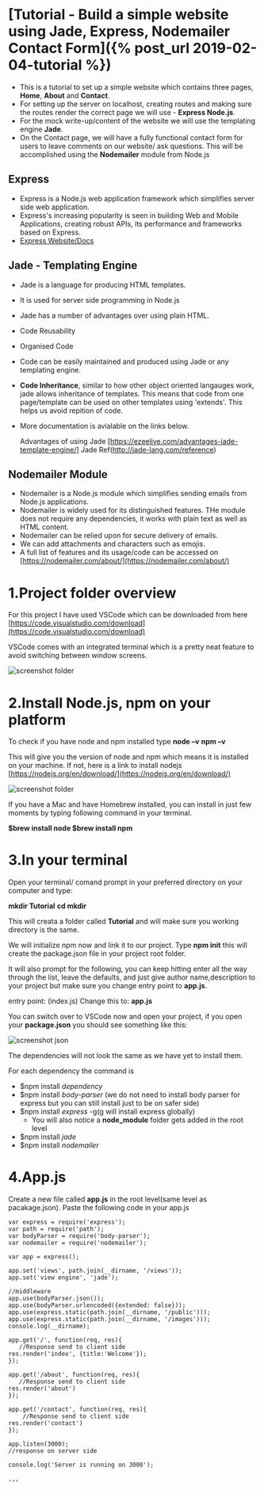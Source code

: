 # [Tutorial - Build a simple website using Jade, Express, Nodemailer Contact Form]({% post_url 2019-02-04-tutorial %})

 - This is a tutorial to set up a simple website which contains three pages, **Home**, **About** and **Contact**.
 - For setting up the server on localhost, creating routes and making sure the routes render the correct page we will use  -      **Express Node.js**. 
 - For the mock write-up/content of the website we will use the templating engine **Jade**.
 - On the Contact page, we will have a fully functional contact form for users to leave comments on our website/ ask              questions. This will be accomplished using the **Nodemailer** module from Node.js


## Express
  - Express is a Node.js web application framework which simplifies server side web application.
  - Express's increasing popularity is seen in building Web and Mobile Applications, creating robust APIs, its performance and      frameworks based on Express. 
  - [Express Website/Docs](https://expressjs.com/)
  
  
## Jade - Templating Engine 
  - Jade is a language for producing HTML templates.
  - It is used for server side programming in Node.js
  - Jade has a number of advantages over using plain HTML.
   - Code Reusability
   - Organised Code
   - Code can be easily maintained and produced using Jade or any templating engine. 
   - **Code Inheritance**, similar to how other object oriented langauges work, jade allows inheritance of templates. This          means that code from one page/template can be used on other templates using 'extends'. This helps us avoid repition of        code.
   - More documentation is avialable on the links below.
  
  
      Advantages of using Jade [https://ezeelive.com/advantages-jade-template-engine/]
      Jade Ref(http://jade-lang.com/reference)



## Nodemailer Module
  - Nodemailer is a Node.js module which simplifies sending emails from Node.js applications.
  - Nodemailer is widely used for its distinguished features. THe module does not require any dependencies, it works with         plain text as well as HTML content. 
  - Nodemailer can be relied upon for secure delivery of emails.
  - We can add attachments and characters such as emojis.
  - A full list of features and its usage/code can be accessed on 
  [https://nodemailer.com/about/](https://nodemailer.com/about/)
  
  
  
  
1.Project folder overview
========

For this project I have used VSCode which can be downloaded from here
[https://code.visualstudio.com/download](https://code.visualstudio.com/download)

VSCode comes with an  integrated terminal which is a pretty neat feature to avoid switching between window screens.

![screenshot folder](/images/folders.png)

2.Install Node.js, npm on your platform
======

To check if you have node and npm installed type 
 **node –v**
 **npm –v**
   
This will give you the version of node and npm which means it is installed on your machine. If not, here is a link to install nodejs [https://nodejs.org/en/download/](https://nodejs.org/en/download/)

![screenshot folder](/images/node.png)

If you have a Mac and have Homebrew installed, you can install in just few moments by typing following command in your terminal.

**$brew install node
$brew install npm**

3.In your terminal
======

Open your terminal/ comand prompt in your preferred directory on your computer and type:

**mkdir Tutorial**
 **cd mkdir**

This will creata a folder called **Tutorial** and will make sure you working directory is the same. 

We will initialize npm now and link it to our project. Type **npm init** this will create the package.json file in your project root folder.

It will also prompt for the following, you can keep hitting enter all the way through the list, leave the defaults, and just give author name,description to your project but make sure you change entry point to **app.js**. 


entry point: (index.js) 
Change this to:
 **app.js**

You can switch over to VSCode now and open your project, if you open your **package.json** you should see something like this:


![screenshot json](images/package-json.png)
    
    
The dependencies will not look the same as we have yet to install them.

For each dependency the command is 
 - $npm install _dependency_
 - $npm install _body-parser_ (we do not need to install body parser for express but you can still install just to be on safer    side)
 - $npm install _express_ -g(g will install express globally) 
   - You will also notice a **node_module** folder gets added in the root level
 - $npm install _jade_
 - $npm install _nodemailer_
 
 4.App.js
 =====
 
 Create a new file called **app.js** in the root level(same level as pacakage.json). Paste the following code in your app.js
 
 ```
var express = require('express');
var path = require('path');
var bodyParser = require('body-parser');
var nodemailer = require('nodemailer');

var app = express();

app.set('views', path.join(__dirname, '/views'));
app.set('view engine', 'jade');

//middleware
app.use(bodyParser.json());
app.use(bodyParser.urlencoded({extended: false}));
app.use(express.static(path.join(__dirname, '/public')));
app.use(express.static(path.join(__dirname, '/images')));
console.log(__dirname); 

app.get('/', function(req, res){
    //Response send to client side    
res.render('index', {title:'Welcome'});
});

app.get('/about', function(req, res){
    //Response send to client side    
 res.render('about')
});

 app.get('/contact', function(req, res){
     //Response send to client side    
 res.render('contact')
 });
 
 app.listen(3000);
//response on server side 

console.log('Server is running on 3000');

,,,









  
  
